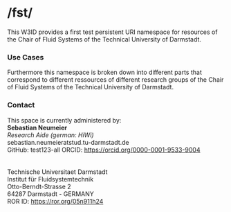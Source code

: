 # /fst/
This W3ID provides a first test persistent URI namespace for resources of the Chair of Fluid Systems of the Technical University of Darmstadt.

### Use Cases
Furthermore this namespace is broken down into different parts that correspond to different ressources of different research groups of the Chair of Fluid Systems of the Technical University of Darmstadt.

### Contact
This space is currently administered by: <br>
**Sebastian Neumeier** <br>
*Research Aide (german: HiWi)* <br>
sebastian.neumeieratstud.tu-darmstadt.de <br>
GitHub: test123-all ORCID: https://orcid.org/0000-0001-9533-9004 <br>
<br>
<br>
Technische Universitaet Darmstadt <br>
Institut für Fluidsystemtechnik <br>
Otto-Berndt-Strasse 2 <br>
64287 Darmstadt - GERMANY <br>
ROR ID: https://ror.org/05n911h24 <br>
